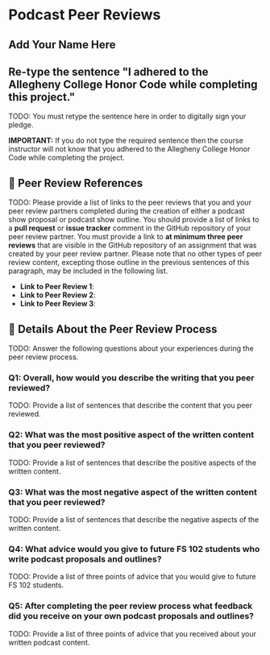 # Podcast Peer Reviews

## Add Your Name Here

## Re-type the sentence "I adhered to the Allegheny College Honor Code while completing this project."

TODO: You must retype the sentence here in order to digitally sign your pledge.


**IMPORTANT:** If you do not type the required sentence then the course
instructor will not know that you adhered to the Allegheny College Honor Code
while completing the project.

## 🧗 Peer Review References

TODO: Please provide a list of links to the peer reviews that you and your peer
review partners completed during the creation of either a podcast show proposal
or podcast show outline. You should provide a list of links to a **pull
request** or **issue tracker** comment in the GitHub repository of your peer
review partner. You must provide a link to **at minimum three peer reviews**
that are visible in the GitHub repository of an assignment that was created by
your peer review partner. Please note that no other types of peer review
content, excepting those outline in the previous sentences of this paragraph,
may be included in the following list.

- **Link to Peer Review 1**: 
- **Link to Peer Review 2**:
- **Link to Peer Review 3**:

## 📓  Details About the Peer Review Process

TODO: Answer the following questions about your experiences during the peer review process.

### Q1: Overall, how would you describe the writing that you peer reviewed?

TODO: Provide a list of sentences that describe the content that you peer reviewed.

### Q2: What was the most positive aspect of the written content that you peer reviewed?

TODO: Provide a list of sentences that describe the positive aspects of the written content.

### Q3: What was the most negative aspect of the written content that you peer reviewed?

TODO: Provide a list of sentences that describe the negative aspects of the written content.

### Q4: What advice would you give to future FS 102 students who write podcast proposals and outlines?

TODO: Provide a list of three points of advice that you would give to future FS 102 students.

### Q5: After completing the peer review process what feedback did you receive on your own podcast proposals and outlines?

TODO: Provide a list of three points of advice that you received about your written podcast content.
